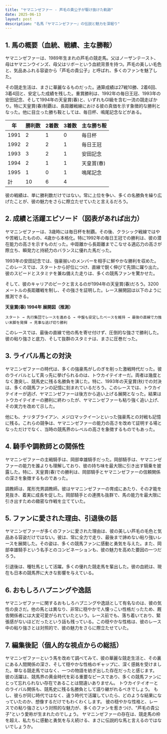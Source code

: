 ```yaml
---
title: "ヤマニンゼファー - 芦毛の貴公子が駆け抜けた軌跡"
date: 2025-06-13
layout: post
description: "名馬『ヤマニンゼファー』の伝説と魅力を深堀り"
---
```


## 1. 馬の概要（血統、戦績、主な勝鞍）

ヤマニンゼファーは、1989年生まれの芦毛の競走馬。父はノーザンテースト、母はヤマニンウインズ、母父はリボーという血統背景を持つ。芦毛の美しい毛色と、気品あふれる容姿から「芦毛の貴公子」と呼ばれ、多くのファンを魅了した。

その競走生活は、まさに華麗なるものだった。通算成績は27戦10勝、2着6回、3着4回と、安定した成績を残した。重賞勝利は、1992年の毎日王冠、1993年の安田記念、そして1994年の天皇賞(春)と、いずれもGI級を含む一流の競走ばかり。特に天皇賞(春)制覇は、長距離戦線における彼の真価を示す象徴的な勝利となった。他に目立った勝ち鞍としては、毎日杯、鳴尾記念などがある。

| 年 | 勝利数 | 2着数 | 3着数 | 主な勝ち鞍 |
|---|---|---|---|---|
| 1991 | 2 | 1 | 0 | 毎日杯 |
| 1992 | 2 | 2 | 1 | 毎日王冠 |
| 1993 | 3 | 2 | 1 | 安田記念 |
| 1994 | 2 | 1 | 1 | 天皇賞(春) |
| 1995 | 1 | 0 | 1 | 鳴尾記念 |
| 計 | 10 | 6 | 4 |  |

彼の戦績は、単に勝利数だけではない。常に上位を争い、多くの名勝負を繰り広げたことが、彼の魅力をさらに際立たせていたと言えるだろう。


## 2. 成績と活躍エピソード（図表があれば出力）

ヤマニンゼファーは、3歳時には毎日杯を制覇。その後、クラシック戦線ではやや苦戦したものの、4歳から本格化。特に1992年の毎日王冠での勝利は、彼の潜在能力の高さを示すものだった。中距離から長距離までこなせる適応力の高さが際立ち、瞬発力と持続力のバランスに優れた馬だった。

1993年の安田記念では、強豪揃いのメンバーを相手に鮮やかな勝利を収めた。このレースでは、スタートから好位につけ、直線で鋭く伸びて先頭に躍り出た。彼のスピードとスタミナを兼ね備えた走りは、多くの競馬ファンを驚かせた。

そして、彼のキャリアのピークと言えるのが1994年の天皇賞(春)だろう。3200メートルの長距離戦を制し、その強さを証明した。レース展開図は以下のように推測できる。

**天皇賞(春) 1994年 展開図（推測）**

```
スタート → 先行集団でレースを進める → 中盤も安定したペースを維持 → 最後の直線で力強い末脚を発揮 → 見事な逃げ切り勝利
```

このレースでは、最後の直線で他の馬を寄せ付けず、圧倒的な強さで勝利した。彼の粘り強さと底力、そして抜群のスタミナは、まさに圧巻だった。


## 3. ライバル馬との対決

ヤマニンゼファーの時代は、多くの強豪馬がしのぎを削った激戦時代だった。彼のライバルとして真っ先に挙げられるのは、トウカイテイオーだ。両者は幾度となく激突し、競馬史に残る名勝負を演じた。特に、1993年の天皇賞(秋)での対決は、多くの競馬ファンの記憶に刻まれているだろう。このレースでは、トウカイテイオーが逃げ、ヤマニンゼファーは後方から追い上げる展開となった。結果はトウカイテイオーの勝利に終わったが、ヤマニンゼファーも粘り強く追い上げ、その実力を改めて示した。

他にも、ナリタブライアン、メジロマックイーンといった強豪馬との対戦も記憶に残る。これらの競争は、ヤマニンゼファーの能力の高さを改めて証明する場となっただけでなく、当時の競馬界のレベルの高さを象徴するものでもあった。


## 4. 騎手や調教師との関係性

ヤマニンゼファーの主戦騎手は、岡部幸雄騎手だった。岡部騎手は、ヤマニンゼファーの能力を誰よりも理解しており、彼の持ち味を最大限に引き出す騎乗を披露した。特に、天皇賞(春)での勝利は、岡部騎手とヤマニンゼファーの信頼関係の深さを象徴するものであった。

調教師は、尾形充男調教師。彼はヤマニンゼファーの育成にあたり、その才能を見抜き、着実に成長を促した。岡部騎手との連携も抜群で、馬の能力を最大限に引き出すための緻密な作戦を立てていた。


## 5. ファンに愛された理由、引退後の話

ヤマニンゼファーが多くのファンに愛された理由は、彼の美しい芦毛の毛色と気品ある容姿だけではない。彼は、常に全力で走り、最後まで諦めない粘り強いレースを展開した。その姿は、多くの競馬ファンに感動と勇気を与えた。また、岡部幸雄騎手という名手とのコンビネーションも、彼の魅力を高めた要因の一つだろう。

引退後は、種牡馬として活躍。多くの優れた競走馬を輩出した。彼の血統は、現在も日本の競馬界に大きな影響を与えている。


## 6. おもしろハプニングや逸話

ヤマニンゼファーに関するおもしろハプニングや逸話として有名なのは、彼の気性の良さだ。他の馬とは異なり、非常に穏やかで人懐っこい性格だったため、厩舎関係者には大変可愛がられていたという。レース前でも、落ち着いており、緊張感がないほどだったという話も残っている。この穏やかな性格は、彼のレース中の粘り強さとは対照的で、彼の魅力をさらに際立たせていた。


## 7. 編集後記（個人的な視点からの総括）

ヤマニンゼファーという馬を改めて調べてみて、彼の華麗な競走生活と、その裏にある人間関係の深さ、そして穏やかな性格のギャップに、深く感銘を受けました。単なる競走馬ではなく、一つの物語を紡ぎ出した存在だったと感じます。  彼の活躍は、競馬界の黄金時代を彩る重要なピースであり、多くの競馬ファンにとって忘れられない存在であることは間違いありません。  トウカイテイオーとのライバル関係も、競馬史に残る名勝負として語り継がれるべきでしょう。  もし、彼らが同じ時代ではなく、違う時代で活躍していたら、どのような結果になっていたのか、想像するだけでもわくわくします。  彼の穏やかな性格と、レースでの粘り強さという対照的な魅力が、多くのファンを惹きつけ、"芦毛の貴公子"という愛称が生まれたのでしょう。  ヤマニンゼファーの存在は、競走馬の枠を超え、私たちに感動と勇気を与え続ける、まさに伝説的な馬と言えるのではないでしょうか。
